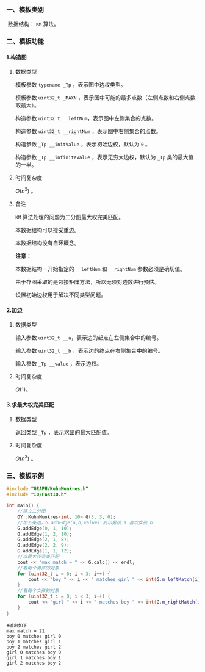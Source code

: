 ### 一、模板类别

​	数据结构： `KM` 算法。

### 二、模板功能

#### 1.构造图

1. 数据类型

   模板参数 `typename _Tp` ，表示图中边权类型。

   模板参数 `uint32_t _MAXN` ，表示图中可能的最多点数（左侧点数和右侧点数取最大）。

   构造参数 `uint32_t __leftNum`​ ，表示图中左侧集合的点数。

   构造参数 `uint32_t __rightNum` ，表示图中右侧集合的点数。

   构造参数 `_Tp __initValue` ，表示初始边权，默认为 `0` 。

   构造参数 `_Tp __infiniteValue` ，表示无穷大边权，默认为 `_Tp` 类的最大值的一半。

2. 时间复杂度

   $O(n^2)$ 。

3. 备注

    `KM` 算法处理的问题为二分图最大权完美匹配。

   本数据结构可以接受重边。

   本数据结构没有自环概念。

   **注意：**

   本数据结构一开始指定的 `__leftNum` 和 `__rightNum` 参数必须是确切值。

   由于存图采取的是邻接矩阵方法，所以无须对边数进行预估。

   设置初始边权用于解决不同类型问题。

#### 2.加边

1. 数据类型

   输入参数 `uint32_t __a`​ ，表示边的起点在左侧集合中的编号。

   输入参数 `uint32_t __b` ，表示边的终点在右侧集合中的编号。

   输入参数 `_Tp __value` ，表示边权。

2. 时间复杂度

   $O(1)$。

#### 3.求最大权完美匹配

1. 数据类型

   返回类型 `_Tp` ，表示求出的最大匹配值。

2. 时间复杂度

   $O(n^3)$ 。

### 三、模板示例

```c++
#include "GRAPH/KuhnMunkres.h"
#include "IO/FastIO.h"

int main() {
    //建立二分图
    OY::KuhnMunkres<int, 10> G(3, 3, 0);
    //加五条边，G.addEdge(a,b,value) 表示男孩 a 喜欢女孩 b
    G.addEdge(0, 1, 10);
    G.addEdge(1, 2, 10);
    G.addEdge(2, 1, 8);
    G.addEdge(2, 2, 9);
    G.addEdge(1, 1, 12);
    //求最大权完美匹配
    cout << "max match = " << G.calc() << endl;
    //看每个男孩的对象
    for (uint32_t i = 0; i < 3; i++) {
        cout << "boy " << i << " matches girl " << int(G.m_leftMatch[i]) << endl;
    }
    //看每个女孩的对象
    for (uint32_t i = 0; i < 3; i++) {
        cout << "girl " << i << " matches boy " << int(G.m_rightMatch[i]) << endl;
    }
}
```

```
#输出如下
max match = 21
boy 0 matches girl 0
boy 1 matches girl 1
boy 2 matches girl 2
girl 0 matches boy 0
girl 1 matches boy 1
girl 2 matches boy 2

```

